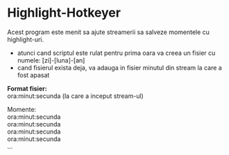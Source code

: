 # Highlight-Hotkeyer
Acest program este menit sa ajute streamerii sa salveze momentele cu highlight-uri.
- atunci cand scriptul este rulat pentru prima oara va creea un fisier cu numele: [zi]-[luna]-[an]
- cand fisierul exista deja, va adauga in fisier minutul din stream la care a fost apasat

**Format fisier:**      
ora:minut:secunda (la care a inceput stream-ul)

Momente:  
ora:minut:secunda  
ora:minut:secunda  
ora:minut:secunda  
ora:minut:secunda  
...